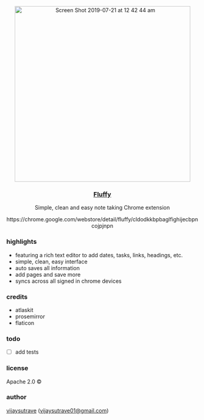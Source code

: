 <p align="center">
   <img width="461" alt="Screen Shot 2019-07-21 at 12 42 44 am" src="https://user-images.githubusercontent.com/6284969/61591750-9c661980-ac0d-11e9-880f-ddf2351f80e3.png" >
 
  <h3 align="center"><a href="https://github.com/vijaysutrave/fluffy" target="_blank">Fluffy</a></h2>
  <p align="center">Simple, clean and easy note taking Chrome extension</p>
  <p align="center">https://chrome.google.com/webstore/detail/fluffy/cldodkkbpbaglfighijecbpncojpjnpn</p>
</p>


### highlights
- featuring a rich text editor to add dates, tasks, links, headings, etc.
- simple, clean, easy interface
- auto saves all information
- add pages and save more
- syncs across all signed in chrome devices

### credits
- atlaskit
- prosemirror
- flaticon

### todo
- [ ] add tests

### license
Apache 2.0 ©

### author
[vijaysutrave](https://github.com/vijaysutrave) (vijaysutrave01@gmail.com)
